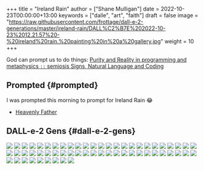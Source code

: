 +++
title = "Ireland Rain"
author = ["Shane Mulligan"]
date = 2022-10-23T00:00:00+13:00
keywords = ["dalle", "art", "faith"]
draft = false
image = "https://raw.githubusercontent.com/frottage/dall-e-2-generations/master/ireland-rain/DALL%C2%B7E%202022-10-23%2012.21.57%20-%20ireland%20rain.%20painting%20in%20a%20gallery.jpg"
weight = 10
+++

God can prompt us to do things:
[Purity and Reality in programming and metaphysics `::` semiosis   Signs, Natural Language and Coding](https://semiosis.github.io/philosophy/purity-and-reality/)


## Prompted {#prompted}

I was prompted this morning to prompt for Ireland Rain 😂

-   [Heavenly Father](https://pneumatology.github.io/p/heavenly-father/)


## DALL-e-2 Gens {#dall-e-2-gens}

![](https://github.com/frottage/dall-e-2-generations/raw/master/ireland-rain/DALL%C2%B7E%202022-10-23%2012.18.07%20-%20ireland%20rain.jpg)
![](https://github.com/frottage/dall-e-2-generations/raw/master/ireland-rain/DALL%C2%B7E%202022-10-23%2012.18.12%20-%20ireland%20rain.jpg)
![](https://github.com/frottage/dall-e-2-generations/raw/master/ireland-rain/DALL%C2%B7E%202022-10-23%2012.18.17%20-%20ireland%20rain.jpg)
![](https://github.com/frottage/dall-e-2-generations/raw/master/ireland-rain/DALL%C2%B7E%202022-10-23%2012.18.22%20-%20ireland%20rain.jpg)
![](https://github.com/frottage/dall-e-2-generations/raw/master/ireland-rain/DALL%C2%B7E%202022-10-23%2012.18.36%20-%20ireland%20rain.jpg)
![](https://github.com/frottage/dall-e-2-generations/raw/master/ireland-rain/DALL%C2%B7E%202022-10-23%2012.18.39%20-%20ireland%20rain.jpg)
![](https://github.com/frottage/dall-e-2-generations/raw/master/ireland-rain/DALL%C2%B7E%202022-10-23%2012.18.43%20-%20ireland%20rain.jpg)
![](https://github.com/frottage/dall-e-2-generations/raw/master/ireland-rain/DALL%C2%B7E%202022-10-23%2012.18.46%20-%20ireland%20rain.jpg)
![](https://github.com/frottage/dall-e-2-generations/raw/master/ireland-rain/DALL%C2%B7E%202022-10-23%2012.18.59%20-%20ireland%20rain.jpg)
![](https://github.com/frottage/dall-e-2-generations/raw/master/ireland-rain/DALL%C2%B7E%202022-10-23%2012.19.02%20-%20ireland%20rain.jpg)
![](https://github.com/frottage/dall-e-2-generations/raw/master/ireland-rain/DALL%C2%B7E%202022-10-23%2012.19.09%20-%20ireland%20rain.jpg)
![](https://github.com/frottage/dall-e-2-generations/raw/master/ireland-rain/DALL%C2%B7E%202022-10-23%2012.19.29%20-%20ireland%20rain.%20pencil%20and%20watercolour..jpg)
![](https://github.com/frottage/dall-e-2-generations/raw/master/ireland-rain/DALL%C2%B7E%202022-10-23%2012.19.33%20-%20ireland%20rain.%20pencil%20and%20watercolour..jpg)
![](https://github.com/frottage/dall-e-2-generations/raw/master/ireland-rain/DALL%C2%B7E%202022-10-23%2012.19.36%20-%20ireland%20rain.%20pencil%20and%20watercolour..jpg)
![](https://github.com/frottage/dall-e-2-generations/raw/master/ireland-rain/DALL%C2%B7E%202022-10-23%2012.19.40%20-%20ireland%20rain.%20pencil%20and%20watercolour..jpg)
![](https://github.com/frottage/dall-e-2-generations/raw/master/ireland-rain/DALL%C2%B7E%202022-10-23%2012.19.53%20-%20ireland%20rain.%20pencil%20and%20watercolour..jpg)
![](https://github.com/frottage/dall-e-2-generations/raw/master/ireland-rain/DALL%C2%B7E%202022-10-23%2012.19.56%20-%20ireland%20rain.%20pencil%20and%20watercolour..jpg)
![](https://github.com/frottage/dall-e-2-generations/raw/master/ireland-rain/DALL%C2%B7E%202022-10-23%2012.19.59%20-%20ireland%20rain.%20pencil%20and%20watercolour..jpg)
![](https://github.com/frottage/dall-e-2-generations/raw/master/ireland-rain/DALL%C2%B7E%202022-10-23%2012.20.02%20-%20ireland%20rain.%20pencil%20and%20watercolour..jpg)
![](https://github.com/frottage/dall-e-2-generations/raw/master/ireland-rain/DALL%C2%B7E%202022-10-23%2012.20.15%20-%20ireland%20rain.%20pencil%20and%20watercolour..jpg)
![](https://github.com/frottage/dall-e-2-generations/raw/master/ireland-rain/DALL%C2%B7E%202022-10-23%2012.20.18%20-%20ireland%20rain.%20pencil%20and%20watercolour..jpg)
![](https://github.com/frottage/dall-e-2-generations/raw/master/ireland-rain/DALL%C2%B7E%202022-10-23%2012.20.21%20-%20ireland%20rain.%20pencil%20and%20watercolour..jpg)
![](https://github.com/frottage/dall-e-2-generations/raw/master/ireland-rain/DALL%C2%B7E%202022-10-23%2012.20.25%20-%20ireland%20rain.%20pencil%20and%20watercolour..jpg)
![](https://github.com/frottage/dall-e-2-generations/raw/master/ireland-rain/DALL%C2%B7E%202022-10-23%2012.20.38%20-%20ireland%20rain.%20pencil%20and%20watercolour..jpg)
![](https://github.com/frottage/dall-e-2-generations/raw/master/ireland-rain/DALL%C2%B7E%202022-10-23%2012.20.40%20-%20ireland%20rain.%20pencil%20and%20watercolour..jpg)
![](https://github.com/frottage/dall-e-2-generations/raw/master/ireland-rain/DALL%C2%B7E%202022-10-23%2012.20.44%20-%20ireland%20rain.%20pencil%20and%20watercolour..jpg)
![](https://github.com/frottage/dall-e-2-generations/raw/master/ireland-rain/DALL%C2%B7E%202022-10-23%2012.20.47%20-%20ireland%20rain.%20pencil%20and%20watercolour..jpg)
![](https://github.com/frottage/dall-e-2-generations/raw/master/ireland-rain/DALL%C2%B7E%202022-10-23%2012.21.07%20-%20ireland%20rain.%20pencil%20and%20watercolour..jpg)
![](https://github.com/frottage/dall-e-2-generations/raw/master/ireland-rain/DALL%C2%B7E%202022-10-23%2012.21.11%20-%20ireland%20rain.%20pencil%20and%20watercolour..jpg)
![](https://github.com/frottage/dall-e-2-generations/raw/master/ireland-rain/DALL%C2%B7E%202022-10-23%2012.21.15%20-%20ireland%20rain.%20pencil%20and%20watercolour..jpg)
![](https://github.com/frottage/dall-e-2-generations/raw/master/ireland-rain/DALL%C2%B7E%202022-10-23%2012.21.19%20-%20ireland%20rain.%20pencil%20and%20watercolour..jpg)
![](https://github.com/frottage/dall-e-2-generations/raw/master/ireland-rain/DALL%C2%B7E%202022-10-23%2012.21.57%20-%20ireland%20rain.%20painting%20in%20a%20gallery.jpg)
![](https://github.com/frottage/dall-e-2-generations/raw/master/ireland-rain/DALL%C2%B7E%202022-10-23%2012.22.03%20-%20ireland%20rain.%20painting%20in%20a%20gallery.jpg)
![](https://github.com/frottage/dall-e-2-generations/raw/master/ireland-rain/DALL%C2%B7E%202022-10-23%2012.22.06%20-%20ireland%20rain.%20painting%20in%20a%20gallery.jpg)
![](https://github.com/frottage/dall-e-2-generations/raw/master/ireland-rain/DALL%C2%B7E%202022-10-23%2012.22.10%20-%20ireland%20rain.%20painting%20in%20a%20gallery.jpg)
![](https://github.com/frottage/dall-e-2-generations/raw/master/ireland-rain/DALL%C2%B7E%202022-10-23%2012.22.24%20-%20ireland%20rain.%20painting%20in%20a%20gallery.jpg)
![](https://github.com/frottage/dall-e-2-generations/raw/master/ireland-rain/DALL%C2%B7E%202022-10-23%2012.22.28%20-%20ireland%20rain.%20painting%20in%20a%20gallery.jpg)
![](https://github.com/frottage/dall-e-2-generations/raw/master/ireland-rain/DALL%C2%B7E%202022-10-23%2012.22.31%20-%20ireland%20rain.%20painting%20in%20a%20gallery.jpg)
![](https://github.com/frottage/dall-e-2-generations/raw/master/ireland-rain/DALL%C2%B7E%202022-10-23%2012.22.36%20-%20ireland%20rain.%20painting%20in%20a%20gallery.jpg)
![](https://github.com/frottage/dall-e-2-generations/raw/master/ireland-rain/DALL%C2%B7E%202022-10-23%2012.22.49%20-%20ireland%20rain.%20painting%20in%20a%20gallery.jpg)
![](https://github.com/frottage/dall-e-2-generations/raw/master/ireland-rain/DALL%C2%B7E%202022-10-23%2012.22.53%20-%20ireland%20rain.%20painting%20in%20a%20gallery.jpg)
![](https://github.com/frottage/dall-e-2-generations/raw/master/ireland-rain/DALL%C2%B7E%202022-10-23%2012.22.56%20-%20ireland%20rain.%20painting%20in%20a%20gallery.jpg)
![](https://github.com/frottage/dall-e-2-generations/raw/master/ireland-rain/DALL%C2%B7E%202022-10-23%2012.22.59%20-%20ireland%20rain.%20painting%20in%20a%20gallery.jpg)
![](https://github.com/frottage/dall-e-2-generations/raw/master/ireland-rain/DALL%C2%B7E%202022-10-23%2012.23.13%20-%20ireland%20rain.%20painting%20in%20a%20gallery.jpg)
![](https://github.com/frottage/dall-e-2-generations/raw/master/ireland-rain/DALL%C2%B7E%202022-10-23%2012.23.16%20-%20ireland%20rain.%20painting%20in%20a%20gallery.jpg)
![](https://github.com/frottage/dall-e-2-generations/raw/master/ireland-rain/DALL%C2%B7E%202022-10-23%2012.23.20%20-%20ireland%20rain.%20painting%20in%20a%20gallery.jpg)
![](https://github.com/frottage/dall-e-2-generations/raw/master/ireland-rain/DALL%C2%B7E%202022-10-23%2012.23.24%20-%20ireland%20rain.%20painting%20in%20a%20gallery.jpg)
![](https://github.com/frottage/dall-e-2-generations/raw/master/ireland-rain/DALL%C2%B7E%202022-10-23%2012.23.38%20-%20ireland%20rain.%20painting%20in%20a%20gallery.jpg)
![](https://github.com/frottage/dall-e-2-generations/raw/master/ireland-rain/DALL%C2%B7E%202022-10-23%2012.23.41%20-%20ireland%20rain.%20painting%20in%20a%20gallery.jpg)
![](https://github.com/frottage/dall-e-2-generations/raw/master/ireland-rain/DALL%C2%B7E%202022-10-23%2012.23.44%20-%20ireland%20rain.%20painting%20in%20a%20gallery.jpg)
![](https://github.com/frottage/dall-e-2-generations/raw/master/ireland-rain/DALL%C2%B7E%202022-10-23%2012.23.47%20-%20ireland%20rain.%20painting%20in%20a%20gallery.jpg)
![](https://github.com/frottage/dall-e-2-generations/raw/master/ireland-rain/DALL%C2%B7E%202022-10-23%2012.24.01%20-%20ireland%20rain.%20painting%20in%20a%20gallery.jpg)
![](https://github.com/frottage/dall-e-2-generations/raw/master/ireland-rain/DALL%C2%B7E%202022-10-23%2012.24.04%20-%20ireland%20rain.%20painting%20in%20a%20gallery.jpg)
![](https://github.com/frottage/dall-e-2-generations/raw/master/ireland-rain/DALL%C2%B7E%202022-10-23%2012.24.07%20-%20ireland%20rain.%20painting%20in%20a%20gallery.jpg)
![](https://github.com/frottage/dall-e-2-generations/raw/master/ireland-rain/DALL%C2%B7E%202022-10-23%2012.24.13%20-%20ireland%20rain.%20painting%20in%20a%20gallery.jpg)
![](https://github.com/frottage/dall-e-2-generations/raw/master/ireland-rain/DALL%C2%B7E%202022-10-23%2012.24.27%20-%20ireland%20rain.%20painting%20in%20a%20gallery.jpg)
![](https://github.com/frottage/dall-e-2-generations/raw/master/ireland-rain/DALL%C2%B7E%202022-10-23%2012.24.31%20-%20ireland%20rain.%20painting%20in%20a%20gallery.jpg)
![](https://github.com/frottage/dall-e-2-generations/raw/master/ireland-rain/DALL%C2%B7E%202022-10-23%2012.24.34%20-%20ireland%20rain.%20painting%20in%20a%20gallery.jpg)
![](https://github.com/frottage/dall-e-2-generations/raw/master/ireland-rain/DALL%C2%B7E%202022-10-23%2012.24.39%20-%20ireland%20rain.%20painting%20in%20a%20gallery.jpg)